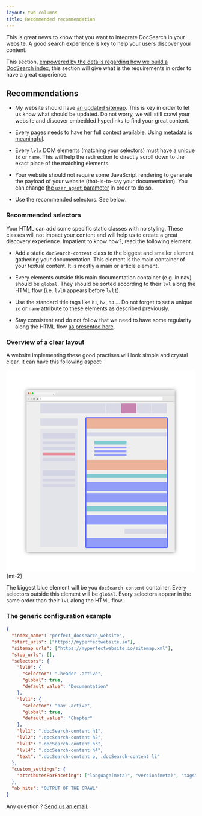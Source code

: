 ```yaml
---
layout: two-columns
title: Recommended recommendation
---
```


This is great news to know that you want to integrate DocSearch in your website.
A good search experience is key to help your users discover your content.

This section, [empowered by the details regarding how we build a DocSearch
index][1], this section will give what is the requirements in order to have a
great experience.

## Recommendations

- My website should have [an updated sitemap][2]. This is key in order to let us
  know what should be updated. Do not worry, we will still crawl your website
  and discover embedded hyperlinks to find your great content.

- Every pages needs to have her full context available. Using [metadata is
  meaningful][3].

- Every `lvlx` DOM elements (matching your selectors) must have a unique `id` or
  `name`. This will help the redirection to directly scroll down to the exact
  place of the matching elements.

- Your website should not require some JavaScript rendering to generate the
  payload of your website (that-is-to-say your documentation). You can change
  [the `user_agent` parameter][4] in order to do so.

- Use the recommended selectors. See below:

### Recommended selectors

Your HTML can add some specific static classes with no styling. These classes
will not impact your content and will help us to create a great discovery
experience. Impatient to know how?, read the following element.

- Add a static `docSearch-content` class to the biggest and smaller element
  gathering your documentation. This element is the main container of your
  textual content. It is mostly a main or article element.

- Every elements outside this main documentation container (e.g. in nav) should
  be `global`. They should be sorted according to their `lvl` along the HTML
  flow (i.e. `lvl0` appears before `lvl1`).

- Use the standard title tags like `h1`, `h2`, `h3` ... Do not forget to set a
  unique `id` or `name` attribute to these elements as described previously.

- Stay consistent and do not follow that we need to have some regularity along
  the HTML flow [as presented here][1].

### Overview of a clear layout

A website implementing these good practises will look simple and crystal clear.
It can have this following aspect:

![Recommended layout for your page][5] {mt-2}

The biggest blue element will be you `docSearch-content` container. Every
selectors outside this element will be `global`. Every selectors appear in the
same order than their `lvl` along the HTML flow.

### The generic configuration example

```json
{
  "index_name": "perfect_docsearch_website",
  "start_urls": ["https://myperfectwebsite.io"],
  "sitemap_urls": ["https://myperfectwebsite.io/sitemap.xml"],
  "stop_urls": [],
  "selectors": {
    "lvl0": {
      "selector": ".header .active",
      "global": true,
      "default_value": "Documentation"
    },
    "lvl1": {
      "selector": "nav .active",
      "global": true,
      "default_value": "Chapter"
    },
    "lvl1": ".docSearch-content h1",
    "lvl2": ".docSearch-content h2",
    "lvl3": ".docSearch-content h3",
    "lvl4": ".docSearch-content h4",
    "text": ".docSearch-content p, .docSearch-content li"
  },
  "custom_settings": {
    "attributesForFaceting": ["language(meta)", "version(meta)", "tags"]
  },
  "nb_hits": "OUTPUT OF THE CRAWL"
}
```

Any question ? [Send us an email][6].

[1]: ./how-do-we-build-an-index.html
[2]: https://www.sitemaps.org/
[3]: https://developer.mozilla.org/en-US/docs/Web/HTML/Element/meta
[4]: ./config-file.html
[5]: ./assets/proper_layout.png
[6]: mailto:docsearch@algolia.com
